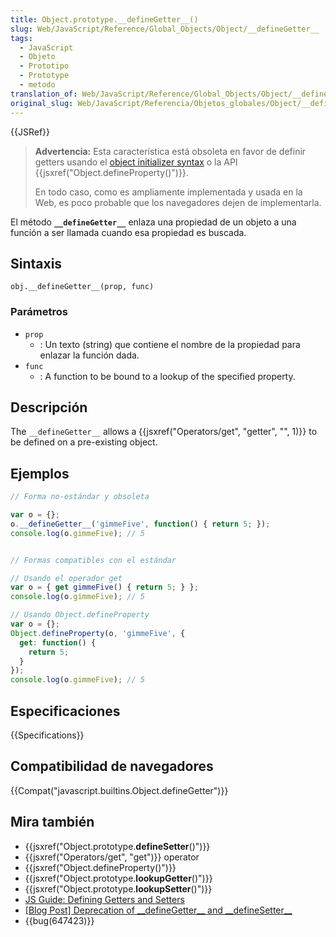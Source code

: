 ```yaml
---
title: Object.prototype.__defineGetter__()
slug: Web/JavaScript/Reference/Global_Objects/Object/__defineGetter__
tags:
  - JavaScript
  - Objeto
  - Prototipo
  - Prototype
  - metodo
translation_of: Web/JavaScript/Reference/Global_Objects/Object/__defineGetter__
original_slug: Web/JavaScript/Referencia/Objetos_globales/Object/__defineGetter__
---
```


{{JSRef}}

> **Advertencia:** Esta característica está obsoleta en favor de definir getters usando el [object initializer syntax](/es/docs/Web/JavaScript/Reference/Operators/Object_initializer) o la API {{jsxref("Object.defineProperty()")}}.
>
> En todo caso, como es ampliamente implementada y usada en la Web, es poco probable que los navegadores dejen de implementarla.

El método **`__defineGetter__`** enlaza una propiedad de un objeto a una función a ser llamada cuando esa propiedad es buscada.

## Sintaxis

```
obj.__defineGetter__(prop, func)
```

### Parámetros

- `prop`
  - : Un texto (string) que contiene el nombre de la propiedad para enlazar la función dada.
- `func`
  - : A function to be bound to a lookup of the specified property.

## Descripción

The `__defineGetter__` allows a {{jsxref("Operators/get", "getter", "", 1)}} to be defined on a pre-existing object.

## Ejemplos

```js
// Forma no-estándar y obsoleta

var o = {};
o.__defineGetter__('gimmeFive', function() { return 5; });
console.log(o.gimmeFive); // 5


// Formas compatibles con el estándar

// Usando el operador get
var o = { get gimmeFive() { return 5; } };
console.log(o.gimmeFive); // 5

// Usando Object.defineProperty
var o = {};
Object.defineProperty(o, 'gimmeFive', {
  get: function() {
    return 5;
  }
});
console.log(o.gimmeFive); // 5
```

## Especificaciones

{{Specifications}}

## Compatibilidad de navegadores

{{Compat("javascript.builtins.Object.defineGetter")}}

## Mira también

- {{jsxref("Object.prototype.__defineSetter__()")}}
- {{jsxref("Operators/get", "get")}} operator
- {{jsxref("Object.defineProperty()")}}
- {{jsxref("Object.prototype.__lookupGetter__()")}}
- {{jsxref("Object.prototype.__lookupSetter__()")}}
- [JS Guide: Defining Getters and Setters](/es/docs/Web/JavaScript/Guide/Working_with_Objects#Defining_getters_and_setters)
- [\[Blog Post\] Deprecation of \_\_defineGetter\_\_ and \_\_defineSetter\_\_](http://whereswalden.com/2010/04/16/more-spidermonkey-changes-ancient-esoteric-very-rarely-used-syntax-for-creating-getters-and-setters-is-being-removed/)
- {{bug(647423)}}
